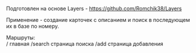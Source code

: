 Подготовлен на основе Layers - https://github.com/Romchik38/Layers  

Применение - создание карточек с описанием и поиск в последующем их в базе по номеру.  

Маршруты:  
  /        главная
  /search  страница поиска
  /add     страница добавления
